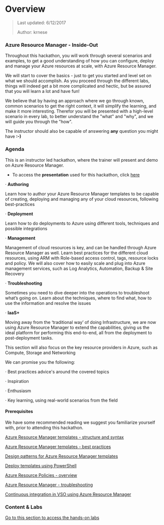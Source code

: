 # Overview
>Last updated: 6/12/2017
>
>Author: krnese

### Azure Resource Manager - Inside-Out

Throughout this hackathon, you will work through several scenarios and examples, to get a good understanding of how you can configure, deploy and manage your Azure resources at scale, with Azure Resource Manager.

We will start to cover the basics - just to get you started and level set on what we should accomplish. As you proceed through the different labs, things will indeed get a bit more complicated and hectic, but be assured that you will learn a lot and have fun!

We believe that by having an approach where we go through known, common scenarios to get the right context, it will simplify the learning, and make it more interesting. Therefor you will be presented with a high-level scenario in every lab, to better understand the "what" and "why", and we will guide you through the "how".

The instructor should also be capable of answering **any** question you might have **:-)**

### Agenda

This is an instructor led hackathon, where the trainer will present and demo on Azure Resource Manager.

* To access the **presentation** used for this hackathon, click [here](./ppt/armTraining.pptx)

·  **Authoring**

Learn how to author your Azure Resource Manager templates to be capable of creating, deploying and managing any of your cloud resources, following best-practices

·  **Deployment**

Learn how to do deployments to Azure using different tools, techniques and possible integrations

·  **Management**

Management of cloud resources is key, and can be handled through Azure Resource Manager as well. Learn best practices for the different cloud resources, using ARM with Role-based access control, tags, resource locks and policy. We will also cover how to easily scale and plug into Azure management services, such as Log Analytics, Automation, Backup & Site Recovery

·  **Troubleshooting**

Sometimes you need to dive deeper into the operations to troubleshoot what’s going on. Learn about the techniques, where to find what, how to use the information and resolve the issues

·  **IaaS+**

Moving away from the ‘traditional way’ of doing Infrastructure, we are now using Azure Resource Manager to extend the capabilities, giving us the ideal platform for performing this end-to-end, all from the deployment to post-deployment tasks.

This section will also focus on the key resource providers in Azure, such as Compute, Storage and Networking

We can promise you the following:

·  Best practices advice's around the covered topics

·  Inspiration

·  Enthusiasm

·  Key learning, using real-world scenarios from the field

#### Prerequisites

We have some recommended reading we suggest you familiarize yourself with, prior to attending this hackathon.

[Azure Resource Manager templates - structure and syntax](https://docs.microsoft.com/en-us/azure/azure-resource-manager/resource-group-authoring-templates)

[Azure Resource Manager templates - best practices](https://docs.microsoft.com/en-us/azure/azure-resource-manager/resource-manager-template-best-practices)

[Design patterns for Azure Resource Manager templates](https://docs.microsoft.com/en-us/azure/azure-resource-manager/best-practices-resource-manager-design-templates)

[Deploy templates using PowerShell](https://docs.microsoft.com/en-us/azure/azure-resource-manager/resource-group-template-deploy)

[Azure Resource Policies - overview](https://docs.microsoft.com/en-us/azure/azure-resource-manager/resource-manager-policy)

[Azure Resource Manager - troubleshooting](https://docs.microsoft.com/en-us/azure/azure-resource-manager/resource-manager-common-deployment-errors)

[Continuous integration in VSO using Azure Resource Manager](https://docs.microsoft.com/en-us/azure/vs-azure-tools-resource-groups-ci-in-vsts)

### Content & Labs

[Go to this section to access the hands-on labs](./lab-overview.md)